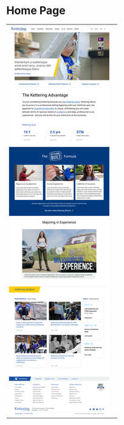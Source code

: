 # Home Page

|                                       |   |
| ------------------------------------- | - |
| ![](../../.gitbook/assets/front.png)  |   |

